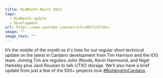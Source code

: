 ```yaml
---
title: MidMonth March 2022
tags:
  - MidMonth update
  - Development
url: https://www.youtube.com/watch?v=0RsTi6TJAvc
image: ""
image_text: ""
---
```


It’s the middle of the month so it's time for our regular short technical update on the latest in Cardano development from Tim Harrison and the IOG team. Joining Tim are regulars John Woods, Kevin Hammond, and Nigel Hemsley plus Jack Rousian to talk UTXO storage. We’ll also have a brief update from just a few of the 500+ projects now [#BuildingOnCardano](https://www.youtube.com/hashtag/buildingoncardano).
